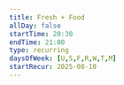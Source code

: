 ```yaml
---
title: Fresh + Food
allDay: false
startTime: 20:30
endTime: 21:00
type: recurring
daysOfWeek: [U,S,F,R,W,T,M]
startRecur: 2025-08-10
---
```

